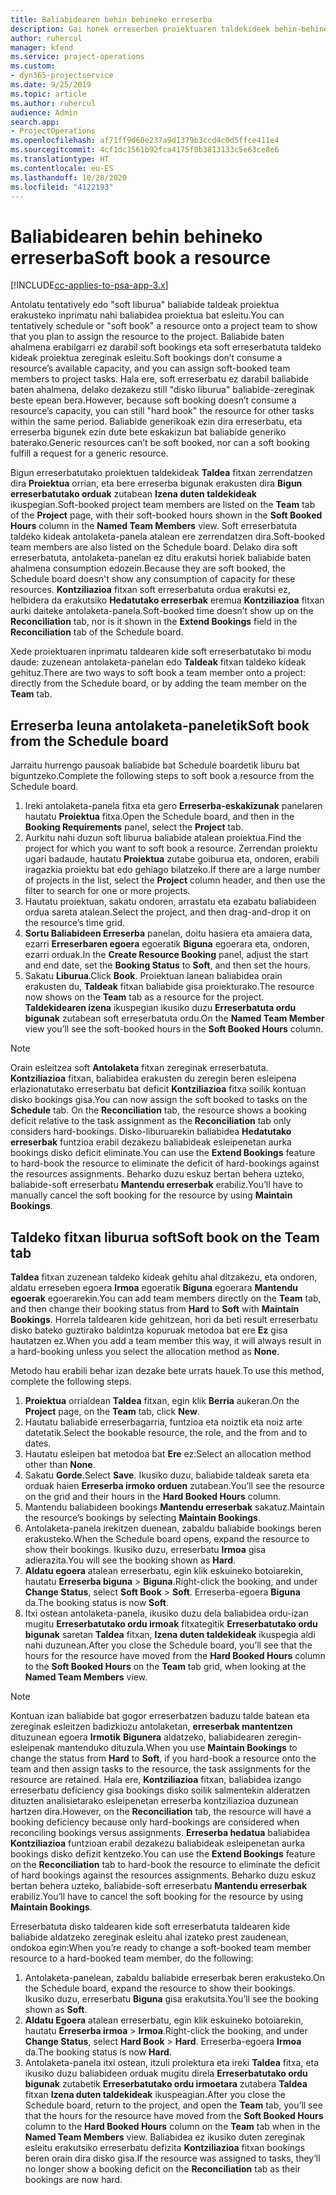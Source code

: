 ```yaml
---
title: Baliabidearen behin behineko erreserba
description: Gai honek erreserben proiektuaren taldekideek behin-behinean nola antolatu edo programatzeko informazioa eskaintzen du.
author: ruhercul
manager: kfend
ms.service: project-operations
ms.custom:
- dyn365-projectservice
ms.date: 9/25/2019
ms.topic: article
ms.author: ruhercul
audience: Admin
search.app:
- ProjectOperations
ms.openlocfilehash: af71ff9d60e237a9d1379b3ccd4c0d5ffce411e4
ms.sourcegitcommit: 4cf1dc1561b92fca4175f0b3813133c5e63ce8e6
ms.translationtype: HT
ms.contentlocale: eu-ES
ms.lasthandoff: 10/28/2020
ms.locfileid: "4122193"
---
```

# <a name="soft-book-a-resource"></a><span data-ttu-id="09b74-103">Baliabidearen behin behineko erreserba</span><span class="sxs-lookup"><span data-stu-id="09b74-103">Soft book a resource</span></span>

[!INCLUDE[cc-applies-to-psa-app-3.x](../includes/cc-applies-to-psa-app-3x.md)]

<span data-ttu-id="09b74-104">Antolatu tentatively edo "soft liburua" baliabide taldeak proiektua erakusteko inprimatu nahi baliabidea proiektua bat esleitu.</span><span class="sxs-lookup"><span data-stu-id="09b74-104">You can tentatively schedule or "soft book" a resource onto a project team to show that you plan to assign the resource to the project.</span></span> <span data-ttu-id="09b74-105">Baliabide baten ahalmena erabilgarri ez darabil soft bookings eta soft erreserbatuta taldeko kideak proiektua zereginak esleitu.</span><span class="sxs-lookup"><span data-stu-id="09b74-105">Soft bookings don’t consume a resource’s available capacity, and you can assign soft-booked team members to project tasks.</span></span> <span data-ttu-id="09b74-106">Hala ere, soft erreserbatu ez darabil baliabide baten ahalmena, delako dezakezu still "disko liburua" baliabide-zereginak beste epean bera.</span><span class="sxs-lookup"><span data-stu-id="09b74-106">However, because soft booking doesn’t consume a resource’s capacity, you can still "hard book" the resource for other tasks within the same period.</span></span> <span data-ttu-id="09b74-107">Baliabide generikoak ezin dira erreserbatu, eta erreserba bigunek ezin dute bete eskakizun bat baliabide generiko baterako.</span><span class="sxs-lookup"><span data-stu-id="09b74-107">Generic resources can’t be soft booked, nor can a soft booking fulfill a request for a generic resource.</span></span>

<span data-ttu-id="09b74-108">Bigun erreserbatutako proiektuen taldekideak **Taldea** fitxan zerrendatzen dira **Proiektua** orrian, eta bere erreserba bigunak erakusten dira **Bigun erreserbatutako orduak** zutabean **Izena duten taldekideak** ikuspegian.</span><span class="sxs-lookup"><span data-stu-id="09b74-108">Soft-booked project team members are listed on the **Team** tab of the **Project** page, with their soft-booked hours shown in the **Soft Booked Hours** column in the **Named Team Members** view.</span></span> <span data-ttu-id="09b74-109">Soft erreserbatuta taldeko kideak antolaketa-panela atalean ere zerrendatzen dira.</span><span class="sxs-lookup"><span data-stu-id="09b74-109">Soft-booked team members are also listed on the Schedule board.</span></span> <span data-ttu-id="09b74-110">Delako dira soft erreserbatuta, antolaketa-panelan ez ditu erakutsi horiek baliabide baten ahalmena consumption edozein.</span><span class="sxs-lookup"><span data-stu-id="09b74-110">Because they are soft booked, the Schedule board doesn't show any consumption of capacity for these resources.</span></span> <span data-ttu-id="09b74-111">**Kontziliazioa** fitxan soft erreserbatuta ordua erakutsi ez, helbidera da erakutsiko **Hedatutako erreserbak** eremua **Kontziliazioa** fitxan aurki daiteke antolaketa-panela.</span><span class="sxs-lookup"><span data-stu-id="09b74-111">Soft-booked time doesn’t show up on the **Reconciliation** tab, nor is it shown in the **Extend Bookings** field in the **Reconciliation** tab of the Schedule board.</span></span> 

<span data-ttu-id="09b74-112">Xede proiektuaren inprimatu taldearen kide soft erreserbatutako bi modu daude: zuzenean antolaketa-panelan edo **Taldeak** fitxan taldeko kideak gehituz.</span><span class="sxs-lookup"><span data-stu-id="09b74-112">There are two ways to soft book a team member onto a project: directly from the Schedule board, or by adding the team member on the **Team** tab.</span></span> 

## <a name="soft-book-from-the-schedule-board"></a><span data-ttu-id="09b74-113">Erreserba leuna antolaketa-paneletik</span><span class="sxs-lookup"><span data-stu-id="09b74-113">Soft book from the Schedule board</span></span>
<span data-ttu-id="09b74-114">Jarraitu hurrengo pausoak baliabide bat Schedule boardetik liburu bat biguntzeko.</span><span class="sxs-lookup"><span data-stu-id="09b74-114">Complete the following steps to soft book a resource from the Schedule board.</span></span> 

1. <span data-ttu-id="09b74-115">Ireki antolaketa-panela fitxa eta gero **Erreserba-eskakizunak** panelaren hautatu **Proiektua** fitxa.</span><span class="sxs-lookup"><span data-stu-id="09b74-115">Open the Schedule board, and then in the **Booking Requirements** panel, select the **Project** tab.</span></span>
2. <span data-ttu-id="09b74-116">Aurkitu nahi duzun soft liburua baliabide atalean proiektua.</span><span class="sxs-lookup"><span data-stu-id="09b74-116">Find the project for which you want to soft book a resource.</span></span> <span data-ttu-id="09b74-117">Zerrendan proiektu ugari badaude, hautatu **Proiektua** zutabe goiburua eta, ondoren, erabili iragazkia proiektu bat edo gehiago bilatzeko.</span><span class="sxs-lookup"><span data-stu-id="09b74-117">If there are a large number of projects in the list, select the **Project** column header, and then use the filter to search for one or more projects.</span></span>
3. <span data-ttu-id="09b74-118">Hautatu proiektuan, sakatu ondoren, arrastatu eta ezabatu baliabideen ordua sareta atalean.</span><span class="sxs-lookup"><span data-stu-id="09b74-118">Select the project, and then drag-and-drop it on the resource’s time grid.</span></span>
5. <span data-ttu-id="09b74-119">**Sortu Baliabideen Erreserba** panelan, doitu hasiera eta amaiera data, ezarri **Erreserbaren egoera** egoeratik **Biguna** egoerara eta, ondoren, ezarri orduak.</span><span class="sxs-lookup"><span data-stu-id="09b74-119">In the **Create Resource Booking** panel, adjust the start and end date, set the **Booking Status** to **Soft**, and then set the hours.</span></span> 
6. <span data-ttu-id="09b74-120">Sakatu **Liburua**.</span><span class="sxs-lookup"><span data-stu-id="09b74-120">Click **Book**.</span></span> <span data-ttu-id="09b74-121">Proiektuan lanean baliabidea orain erakusten du, **Taldeak** fitxan baliabide gisa proiekturako.</span><span class="sxs-lookup"><span data-stu-id="09b74-121">The resource now shows on the **Team** tab as a resource for the project.</span></span> <span data-ttu-id="09b74-122">**Taldekidearen izena** ikuspegian ikusiko duzu **Erreserbatuta ordu bigunak** zutabean soft erreserbatuta ordu.</span><span class="sxs-lookup"><span data-stu-id="09b74-122">On the **Named Team Member** view you’ll see the soft-booked hours in the **Soft Booked Hours** column.</span></span>

> [!NOTE]
> <span data-ttu-id="09b74-123">Orain esleitzea soft **Antolaketa** fitxan zereginak erreserbatuta. **Kontziliazioa** fitxan, baliabidea erakusten du zeregin beren esleipena erlazionatutako erreserbatu bat deficit **Kontziliazioa** fitxa soilik kontuan disko bookings gisa.</span><span class="sxs-lookup"><span data-stu-id="09b74-123">You can now assign the soft booked to tasks on the **Schedule** tab. On the **Reconciliation** tab, the resource shows a booking deficit relative to the task assignment as the **Reconciliation** tab only considers hard-bookings.</span></span> <span data-ttu-id="09b74-124">Disko-liburuarekin baliabidea **Hedatutako erreserbak** funtzioa erabil dezakezu baliabideak esleipenetan aurka bookings disko deficit eliminate.</span><span class="sxs-lookup"><span data-stu-id="09b74-124">You can use the **Extend Bookings** feature to hard-book the resource to eliminate the deficit of hard-bookings against the resources assignments.</span></span> <span data-ttu-id="09b74-125">Beharko duzu eskuz bertan behera uzteko, baliabide-soft erreserbatu **Mantendu erreserbak** erabiliz.</span><span class="sxs-lookup"><span data-stu-id="09b74-125">You’ll have to manually cancel the soft booking for the resource by using **Maintain Bookings**.</span></span>

## <a name="soft-book-on-the-team-tab"></a><span data-ttu-id="09b74-126">Taldeko fitxan liburua soft</span><span class="sxs-lookup"><span data-stu-id="09b74-126">Soft book on the Team tab</span></span>

<span data-ttu-id="09b74-127">**Taldea** fitxan zuzenean taldeko kideak gehitu ahal ditzakezu, eta ondoren, aldatu erreseben egoera **Irmoa** egoeratik **Biguna** egoerara **Mantendu egoerak** egoerarekin.</span><span class="sxs-lookup"><span data-stu-id="09b74-127">You can add team members directly on the **Team** tab, and then change their booking status from **Hard** to **Soft** with **Maintain Bookings**.</span></span> <span data-ttu-id="09b74-128">Horrela taldearen kide gehitzean, hori da beti result erreserbatu disko bateko guztirako baldintza kopuruak metodoa bat ere **Ez** gisa hautatzen ez.</span><span class="sxs-lookup"><span data-stu-id="09b74-128">When you add a team member this way, it will always result in a hard-booking unless you select the allocation method as **None**.</span></span>

<span data-ttu-id="09b74-129">Metodo hau erabili behar izan dezake bete urrats hauek.</span><span class="sxs-lookup"><span data-stu-id="09b74-129">To use this method, complete the following steps.</span></span>

1. <span data-ttu-id="09b74-130">**Proiektua** orrialdean **Taldea** fitxan, egin klik **Berria** aukeran.</span><span class="sxs-lookup"><span data-stu-id="09b74-130">On the **Project** page, on the **Team** tab, click **New**.</span></span>
2. <span data-ttu-id="09b74-131">Hautatu baliabide erreserbagarria, funtzioa eta noiztik eta noiz arte datetatik.</span><span class="sxs-lookup"><span data-stu-id="09b74-131">Select the bookable resource, the role, and the from and to dates.</span></span>
3. <span data-ttu-id="09b74-132">Hautatu esleipen bat metodoa bat **Ere** ez:</span><span class="sxs-lookup"><span data-stu-id="09b74-132">Select an allocation method other than **None**.</span></span>
4. <span data-ttu-id="09b74-133">Sakatu **Gorde**.</span><span class="sxs-lookup"><span data-stu-id="09b74-133">Select **Save**.</span></span> <span data-ttu-id="09b74-134">Ikusiko duzu, baliabide taldeak sareta eta orduak haien **Erreserba irmoko orduen** zutabean.</span><span class="sxs-lookup"><span data-stu-id="09b74-134">You’ll see the resource on the grid and their hours in the **Hard Booked Hours** column.</span></span>
5. <span data-ttu-id="09b74-135">Mantendu baliabideen bookings **Mantendu erreserbak** sakatuz.</span><span class="sxs-lookup"><span data-stu-id="09b74-135">Maintain the resource’s bookings by selecting **Maintain Bookings**.</span></span>
6. <span data-ttu-id="09b74-136">Antolaketa-panela irekitzen duenean, zabaldu baliabide bookings beren erakusteko.</span><span class="sxs-lookup"><span data-stu-id="09b74-136">When the Schedule board opens, expand the resource to show their bookings.</span></span> <span data-ttu-id="09b74-137">Ikusiko duzu, erreserbatu **Irmoa** gisa adierazita.</span><span class="sxs-lookup"><span data-stu-id="09b74-137">You will see the booking shown as **Hard**.</span></span>
7. <span data-ttu-id="09b74-138">**Aldatu egoera** atalean erreserbatu, egin klik eskuineko botoiarekin, hautatu **Erreserba biguna** \> **Biguna**.</span><span class="sxs-lookup"><span data-stu-id="09b74-138">Right-click the booking, and under **Change Status**, select **Soft Book** \> **Soft**.</span></span> <span data-ttu-id="09b74-139">Erreserba-egoera **Biguna** da.</span><span class="sxs-lookup"><span data-stu-id="09b74-139">The booking status is now **Soft**.</span></span>
8. <span data-ttu-id="09b74-140">Itxi ostean antolaketa-panela, ikusiko duzu dela baliabidea ordu-izan mugitu **Erreserbatutako ordu irmoak** fitxategitik **Erreserbatutako ordu bigunak** saretan **Taldea** fitxan, **Izena duten taldekideak** ikuspegia aldi nahi duzunean.</span><span class="sxs-lookup"><span data-stu-id="09b74-140">After you close the Schedule board, you’ll see that the hours for the resource have moved from the **Hard Booked Hours** column to the **Soft Booked Hours** on the **Team** tab grid, when looking at the **Named Team Members** view.</span></span>

> [!NOTE]
> <span data-ttu-id="09b74-141">Kontuan izan baliabide bat gogor erreserbatzen baduzu talde batean eta zereginak esleitzen badizkiozu antolaketan, **erreserbak mantentzen** dituzunean egoera **Irmotik** **Bigunera** aldatzeko, baliabidearen zeregin-esleipenak mantenduko dituzula.</span><span class="sxs-lookup"><span data-stu-id="09b74-141">When you use **Maintain Bookings** to change the status from **Hard** to **Soft**, if you hard-book a resource onto the team and then assign tasks to the resource, the task assignments for the resource are retained.</span></span> <span data-ttu-id="09b74-142">Hala ere, **Kontziliazioa** fitxan, baliabidea izango erreserbatu deficiency gisa bookings disko soilik salmentekin alderatzen dituzten analisietarako esleipenetan erreserba kontziliazioa duzunean hartzen dira.</span><span class="sxs-lookup"><span data-stu-id="09b74-142">However, on the **Reconciliation** tab, the resource will have a booking deficiency because only hard-bookings are considered when reconciling bookings versus assignments.</span></span> <span data-ttu-id="09b74-143">**Erreserba hedatua** baliabidea **Kontziliazioa** funtzioan erabil dezakezu baliabideak esleipenetan aurka bookings disko defizit kentzeko.</span><span class="sxs-lookup"><span data-stu-id="09b74-143">You can use the **Extend Bookings** feature on the **Reconciliation** tab to hard-book the resource to eliminate the deficit of hard bookings against the resources assignments.</span></span> <span data-ttu-id="09b74-144">Beharko duzu eskuz bertan behera uzteko, baliabide-soft erreserbatu **Mantendu erreserbak** erabiliz.</span><span class="sxs-lookup"><span data-stu-id="09b74-144">You’ll have to cancel the soft booking for the resource by using **Maintain Bookings**.</span></span>

<span data-ttu-id="09b74-145">Erreserbatuta disko taldearen kide soft erreserbatuta taldearen kide baliabide aldatzeko zereginak esleitu ahal izateko prest zaudenean, ondokoa egin:</span><span class="sxs-lookup"><span data-stu-id="09b74-145">When you’re ready to change a soft-booked team member resource to a hard-booked team member, do the following:</span></span>

1. <span data-ttu-id="09b74-146">Antolaketa-panelean, zabaldu baliabide erreserbak beren erakusteko.</span><span class="sxs-lookup"><span data-stu-id="09b74-146">On the Schedule board, expand the resource to show their bookings.</span></span> <span data-ttu-id="09b74-147">Ikusiko duzu, erreserbatu **Biguna** gisa erakutsita.</span><span class="sxs-lookup"><span data-stu-id="09b74-147">You’ll see the booking shown as **Soft**.</span></span>
2. <span data-ttu-id="09b74-148">**Aldatu Egoera** atalean erreserbatu, egin klik eskuineko botoiarekin, hautatu **Erreserba irmoa** \> **Irmoa**.</span><span class="sxs-lookup"><span data-stu-id="09b74-148">Right-click the booking, and under **Change Status**, select **Hard Book** \> **Hard**.</span></span> <span data-ttu-id="09b74-149">Erreserba-egoera **Irmoa** da.</span><span class="sxs-lookup"><span data-stu-id="09b74-149">The booking status is now **Hard**.</span></span>
3. <span data-ttu-id="09b74-150">Antolaketa-panela itxi ostean, itzuli proiektura eta ireki **Taldea** fitxa, eta ikusiko duzu baliabideen orduak mugitu direla **Erreserbatutako ordu bigunak** zutabetik **Erreserbatutako ordu irmoetara** zutabera **Taldea** fitxan **Izena duten taldekideak** ikuspeagian.</span><span class="sxs-lookup"><span data-stu-id="09b74-150">After you close the Schedule board, return to the project, and open the **Team** tab, you’ll see that the hours for the resource have moved from the **Soft Booked Hours** column to the **Hard Booked Hours** column on the **Team** tab when in the **Named Team Members** view.</span></span> <span data-ttu-id="09b74-151">Baliabidea ez ikusiko duten zereginak esleitu erakutsiko erreserbatu defizita **Kontziliazioa** fitxan bookings beren orain dira disko gisa.</span><span class="sxs-lookup"><span data-stu-id="09b74-151">If the resource was assigned to tasks, they’ll no longer show a booking deficit on the **Reconciliation** tab as their bookings are now hard.</span></span>


